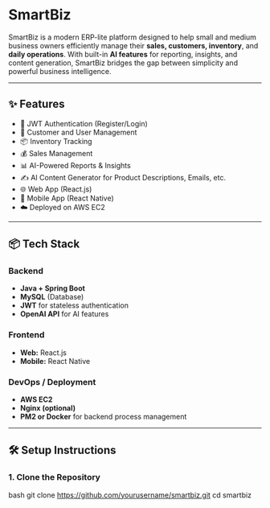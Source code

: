 # SmartBiz

SmartBiz is a modern ERP-lite platform designed to help small and medium business owners efficiently manage their **sales, customers, inventory**, and **daily operations**. With built-in **AI features** for reporting, insights, and content generation, SmartBiz bridges the gap between simplicity and powerful business intelligence.

---

## ✨ Features

- 🔐 JWT Authentication (Register/Login)
- 👥 Customer and User Management
- 📦 Inventory Tracking
- 💰 Sales Management
- 📊 AI-Powered Reports & Insights
- ✍️ AI Content Generator for Product Descriptions, Emails, etc.
- 🌐 Web App (React.js)
- 📱 Mobile App (React Native)
- ☁️ Deployed on AWS EC2

---

## 📦 Tech Stack

### Backend
- **Java + Spring Boot**
- **MySQL** (Database)
- **JWT** for stateless authentication
- **OpenAI API** for AI features

### Frontend
- **Web:** React.js
- **Mobile:** React Native

### DevOps / Deployment
- **AWS EC2**
- **Nginx (optional)**
- **PM2 or Docker** for backend process management

---

## 🛠️ Setup Instructions

### 1. Clone the Repository

bash
git clone https://github.com/yourusername/smartbiz.git
cd smartbiz
